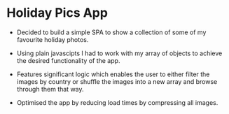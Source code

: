 # Holiday Pics App

* Decided to build a simple SPA to show a collection of some of my favourite holiday photos.

* Using plain javascipts I had to work with my array of objects to achieve the desired functionality of the app.

* Features significant logic which enables the user to either filter the images by country or shuffle the images into a new array and browse through them that way.

* Optimised the app by reducing load times by compressing all images.
